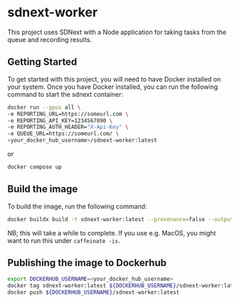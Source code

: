 # sdnext-worker

This project uses SDNext with a Node application for taking tasks from the queue and recording results.

## Getting Started

To get started with this project, you will need to have Docker installed on your system. Once you have Docker installed, you can run the following command to start the sdnext container:

```bash
docker run --gpus all \
-e REPORTING_URL=https://someurl.com \
-e REPORTING_API_KEY=1234567890 \
-e REPORTING_AUTH_HEADER="X-Api-Key" \
-e QUEUE_URL=https://someurl.com/ \
<your_docker_hub_username>/sdnext-worker:latest
```
or

```bash
docker compose up
```

## Build the image

To build the image, run the following command:

```bash
docker buildx build -t sdnext-worker:latest --provenance=false --output type=docker --platform=linux/amd64 .
```

NB; this will take a while to complete. If you use e.g. MacOS, you might want to run this under `caffeinate -is`.

## Publishing the image to Dockerhub

```bash
export DOCKERHUB_USERNAME=<your_docker_hub_username>
docker tag sdnext-worker:latest ${DOCKERHUB_USERNAME}/sdnext-worker:latest
docker push ${DOCKERHUB_USERNAME}/sdnext-worker:latest
```